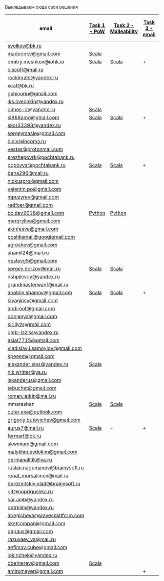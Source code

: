 Выкладываем сюда свои решения

| email | [Task 1 - PoW](https://github.com/blockchaindevelopersclass/blockchain-developers2/blob/master/tasks/task1.md) | [Task 2 - Malleability](https://github.com/blockchaindevelopersclass/blockchain-developers2/blob/master/tasks/task2.md) | [Task 3 - email](https://github.com/blockchaindevelopersclass/blockchain-developers2/blob/master/tasks/task3.md) | [Task 4 - Bitcoin transaction](https://github.com/blockchaindevelopersclass/blockchain-developers2/blob/master/tasks/task4.md) | [Task 5 - Bitcoin multisig](https://github.com/blockchaindevelopersclass/blockchain-developers2/blob/master/tasks/task5.md) | [Task 6 - Altcoin transaction](https://github.com/blockchaindevelopersclass/blockchain-developers2/blob/master/tasks/task6.md) | Task 7 - Mempool |
| ------------- | ------------- | ------------- | ------------- | ------------- | ------------- | ------------- | ------------- |
| svolkov@bk.ru|
| madorinkv@gmail.com| [Scala](https://github.com/kmadorin/hometasks)
| dmitry.meshkov@iohk.io| [Scala](https://github.com/catena2w/hometasks/tree/week1) | [Scala](https://github.com/blockchaindevelopersclass/hometasks/blob/week2solution/src/main/scala/crypto/Curve25519SignatureForger.scala) | + | [bitcoin](https://testnet.blockexplorer.com/tx/001742a2e4d819e250b6fbf8e69073e3c6a5835b27d6d36f8bcd99b128a9081c) | + | + |
| ciscoff@mail.ru|
| rockinrats@yandex.ru|
| xcat@bk.ru|
| gshiporin@gmail.com|
| lks.ovechkin@yandex.ru|
| dimos-d@yandex.ru| [Scala](https://github.com/Dmdv/hometasks)
| sl888amg@gmail.com | [Scala](https://github.com/cancel888/hometasks) | [Scala](https://github.com/cancel888/hometasks/blob/week2/src/main/scala/crypto/Curve25519SignatureForger.scala) | + | [Bitcoin](https://testnet.blockexplorer.com/tx/16d7433438f5e4ee5eb499b50abe8a7f30012dc436aac8d1b7a9d15a3008c7c1)
| skor33393@yandex.ru|
| sergeymasle@gmail.com|
| b.siv@incoma.ru|
| vestas@protonmail.com|
| erezhepovrk@pochtabank.ru|
| popovva@pochtabank.ru|[Scala](https://github.com/dundro/hometasks) |[Scala](https://github.com/dundro/hometasks/tree/week2)|+|[bitcoin](https://testnet.blockexplorer.com/tx/e5a5b4df01e2af7b6dea75f50ff30a8a4a1c0ddf67ff317524540c876fc9af60)|+|+|
| baha296@mail.ru|
| nickuspro@gmail.com|
| valentin.po@gmail.com|
| mpuzyrev@gmail.com|
| redfoer@gmail.com|
| bc.dev2018@gmail.com| [Python](https://github.com/bcdev2018/hometasks/blob/master/Week1/PoW/powminer.py) | [Python](https://github.com/bcdev2018/hometasks/blob/master/Week2/SignatureForge/SignatureForger.py) | | [Bitcoin](https://testnet.blockexplorer.com/tx/6bc026ce31f56c651e9ba76298b335ebac173df208bc3e99af16657638ae6c98) |
| merqrylive@gmail.com|
| akinfeeva@gmail.com |
| poshliemail@googlemail.com |
| agroshev@gmail.com |
| shamil24@mail.ru|
| nestevg5@gmail.com |
| sergey.borzov@mail.ru| [Scala](https://github.com/siemarell/hometasks) | [Scala](https://github.com/siemarell/hometasks/blob/master/src/main/scala/crypto/Curve25519SignatureForger.scala)|||||[Scala](https://github.com/siemarell/hometasks/tree/week3)
| nshpilevoy@yandex.ru|
| grandmasterwanf@mail.ru|
| anatoly.shamov@gmail.com| [Scala](https://github.com/anatoly-shamov/hometasks/tree/week1) | [Scala](https://github.com/anatoly-shamov/hometasks/tree/week2) | + | [bitcoin](https://testnet.blockexplorer.com/tx/50226e504ccbbf590ea3342127d8fe56ff54ef28ebf461cbcae8c8685d306ec7) ||| [Scala](https://github.com/anatoly-shamov/hometasks/tree/week3) |
| klyaginsy@gmail.com |
| andiroot@gmail.com|
| donjenya@gmail.com |
| kirillyz@gmail.com |
| gleb-lazis@yandex.ru |
| asiat7715@gmail.com |
| vladislav.l.samoylov@gmail.com |
| kpeeem@gmail.com |
| alexander.sles@yandex.ru | [Scala](https://github.com/aslesarenko/hometasks/tree/week1) |
| nik.writter@ya.ru |
|iskanderus@gmail.com|
| tebuchet@gmail.com |
| roman.latkin@mail.ru |
| mmarashan | [Scala](https://github.com/mmarashan/hometasks/blob/master/src/main/scala/mining/PoWMiner.scala) | [Scala](https://github.com/mmarashan/hometasks/blob/master/src/main/scala/crypto/Curve25519SignatureForger.scala) | |[Python](https://github.com/mmarashan/hometasks/blob/master/src/main/python/bitcoin_tx.py) | [Python](https://github.com/mmarashan/hometasks/blob/master/src/main/python/bitcoin_multisig_tx.py) | 
| cuter.exe@outlook.com |
| grigoriy.butovichev@gmail.com |
| aurus7@mail.ru| [Scala](https://github.com/s-chepurnov/hometasks/tree/week1) | - | + | [Bitcoin](https://testnet.blockexplorer.com/tx/de546980e1e766977d5a7a6b8d652178b343b14cc60cac005ac2d7ba19db0e40) | [Multisig](https://testnet.blockexplorer.com/tx/aa68f12a752f6562cd5d81fe9cb6b04621a93525bd3fb96bc3c7826565c4706a) | [Altcoin](https://testnet.wavesexplorer.com/tx/BqyM7F26ekqGSc82FJ4U792JaaFfcq2s2cxt5UeScypX)
| fermarf@bk.ru|
| skwmium@gmail.com|
| malykhin.evdokim@gmail.com|
| germanalitik@ya.ru|
| ruslan.nagumanov@brainysoft.ru|
| renat_mursalimov@mail.ru|
| bereznitskiy.vlad@brainysoft.ru|
| git@poprigushka.ru |
| kar.amb@yandex.ru|
| petrklim@yandex.ru |
| abegicheva@wavesplatform.com |
| sketcompani@gmail.com |
| gapaus@gmail.com |
| razuvaev_va@mail.ru |
| aefimov.cube@gmail.com |
| iokirichek@yandex.ru |
| dbehterev@gmail.com |[Scala]( https://github.com/dbehterev/blockchaindev_hometasks/blob/master/src/main/scala/mining/PoWMiner.scala) | | |
| amiromayer@gmail.com | | | + | [Bitcoin](https://testnet.blockexplorer.com/tx/ac26f31e12de2845a45774995bfffe0938533b3e687e7bef259c69ddce3686cd)| [Multisig](https://testnet.blockchain.info/tx/05b2cb94016279dc115ba031ce33046854a2dd907ecc6e1ba39348a4fb35f382)| [Waves](https://testnet.wavesexplorer.com/tx/3KKEnHrp24j2icDmubwGThTp1GBZnbhaQuJ3oHAaF8bs)|
